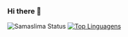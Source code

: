 ### Hi there 👋

![Samaslima Status](https://github-readme-stats.vercel.app/api?username=samaslima&show_icons=true&theme=react)
[![Top Linguagens](https://github-readme-stats.vercel.app/api/top-langs/?username=samaslima&layout=compact)](https://github.com/anuraghazra/github-readme-stats)

<!--
**samaslima/samaslima** is a ✨ _special_ ✨ repository because its `README.md` (this file) appears on your GitHub profile.

Here are some ideas to get you started:

- 🔭 I’m currently working on ...
- 🌱 I’m currently learning ...
- 👯 I’m looking to collaborate on ...
- 🤔 I’m looking for help with ...
- 💬 Ask me about ...
- 📫 How to reach me: ...
- 😄 Pronouns: ...
- ⚡ Fun fact: ...
-->
